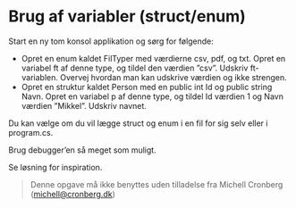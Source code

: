﻿# Brug af variabler (struct/enum)

Start en ny tom konsol applikation og sørg for følgende:
* Opret en enum kaldet FilTyper med værdierne csv, pdf, og txt. Opret en variabel ft af denne type, og tildel den værdien ”csv”. Udskriv ft-variablen. Overvej hvordan man kan udskrive værdien og ikke strengen.
* Opret en struktur kaldet Person med en public int Id og public string Navn. Opret en variabel p af denne type, og tildel Id værdien 1 og Navn værdien ”Mikkel”. Udskriv navnet.

Du kan vælge om du vil lægge struct og enum i en fil for sig selv eller i program.cs.

Brug debugger’en så meget som muligt.

Se løsning for inspiration.

<!-- footerstart -->
> Denne opgave må ikke benyttes uden tilladelse fra Michell Cronberg (michell@cronberg.dk)
<!-- footerslut -->
